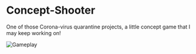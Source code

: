 # Concept-Shooter
One of those Corona-virus quarantine projects, a little concept game that I may keep working on!

![Gameplay](https://i.ibb.co/KGZx0WK/ezgif-7-8ec4fccd07a7.gif)
